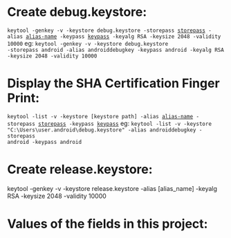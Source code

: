 # Create debug.keystore:
<code>keytool -genkey -v -keystore debug.keystore -storepass [storepass] -alias [alias-name] -keypass [keypass] -keyalg RSA -keysize 2048 -validity 10000</code>
eg:
<code>keytool -genkey -v -keystore debug.keystore -storepass android -alias androiddebugkey -keypass android -keyalg RSA -keysize 2048 -validity 10000</code>


# Display the SHA Certification Finger Print:

<code>keytool -list -v -keystore [keystore path] -alias [alias-name] -storepass [storepass] -keypass [keypass]</code>
eg:
<code>keytool -list -v -keystore "C:\Users\user\.android\debug.keystore" -alias androiddebugkey -storepass android -keypass android</code>

# Create release.keystore:
keytool -genkey -v -keystore release.keystore -alias [alias_name] -keyalg RSA -keysize 2048 -validity 10000

# Values of the fields in this project:
[keystor path]: "C:\Users\user\.android\debug.keystore"
[alias-name]: androiddebugkey
[storepass]: android
[keypass]: android
